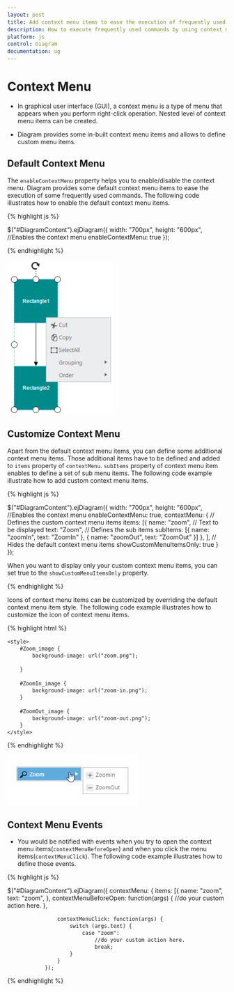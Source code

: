 ```yaml
---
layout: post
title: Add context menu items to ease the execution of frequently used commands
description: How to execute frequently used commands by using context menu items?
platform: js
control: Diagram
documentation: ug
---
```


# Context Menu

  * In graphical user interface (GUI), a context menu is a type of menu that appears when you perform right-click operation. Nested level of context menu items can be created.

  * Diagram provides some in-built context menu items and allows to define custom menu items.
  
## Default Context Menu

The `enableContextMenu` property helps you to enable/disable the context menu. Diagram provides some default context menu items to ease the execution of some frequently used commands.
The following code illustrates how to enable the default context menu items.

{% highlight js %}

$("#DiagramContent").ejDiagram({
    width: "700px",
    height: "600px",
    //Enables the context menu
    enableContextMenu: true
});

{% endhighlight %}

![](/js/Diagram/ContextMenu_images/Contextmenu_img1.png)

## Customize Context Menu

Apart from the default context menu items, you can define some additional context menu items. Those additional items have to be defined and added to `items` property of `contextMenu`. `subItems` property of context menu item enables to define a set of sub menu items.
The following code example illustrate how to add custom context menu items.

{% highlight js %}

$("#DiagramContent").ejDiagram({
    width: "700px",
    height: "600px",
    //Enables the context menu
    enableContextMenu: true,
    contextMenu: {
        // Defines the custom context menu items
        items: [{
            name: "zoom",
            // Text to be displayed 
            text: "Zoom",
            // Defines the sub items
            subItems: [{
                name: "zoomIn",
                text: "ZoomIn"
            }, {
                name: "zoomOut",
                text: "ZoomOut"
            }]
        }, ],
        // Hides the default context menu items
        showCustomMenuItemsOnly: true
    }
});

When you want to display only your custom context menu items, you can set true to the `showCustomMenuItemsOnly` property. 

{% endhighlight %}

Icons of context menu items can be customized by overriding the default context menu item style.
The following code example illustrates how to customize the icon of context menu items.

{% highlight html %}

    <style>
        #Zoom_image {
            background-image: url("zoom.png");
     
        }

        #ZoomIn_image {
            background-image: url("zoom-in.png");
        }

        #ZoomOut_image {
            background-image: url("zoom-out.png");
        }
    </style>

{% endhighlight %}

![](/js/Diagram/ContextMenu_images/Contextmenu_img2.png)

## Context Menu Events

  * You would be notified with events when you try to open the context menu items(`contextMenuBeforeOpen`) and when you click the menu items(`contextMenuClick`). The following code example illustrates how to define those events.

{% highlight js %}

$("#DiagramContent").ejDiagram({
            contextMenu: {
                items: [{
                        name: "zoom",
                        text: "zoom",
                    },
                    contextMenuBeforeOpen: function(args) {
                        //do your custom action here.
                    },

                    contextMenuClick: function(args) {
                        switch (args.text) {
                            case "zoom":
                                //do your custom action here.
                                break;
                        }
                    }
                });
                
{% endhighlight %}